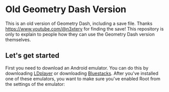 # Old Geometry Dash Version
This is an old version of Geometry Dash, including a save file. Thanks https://www.youtube.com/@n3xtery for finding the save! This repository is only to explain to people how they can use the Geometry Dash version themselves.
## Let's get started
First you need to download an Android emulator. You can do this by downloading [LDplayer](https://www.ldplayer.net/) or downloading [Bluestacks](https://www.bluestacks.com/). After you've installed one of these emulators, you want to make sure you've enabled Root from the settings of the emulator:
